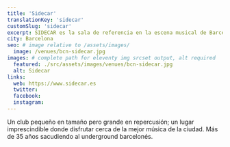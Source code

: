 ```yaml
---
title: 'Sidecar'
translationKey: 'sidecar'
customSlug: 'sidecar'
excerpt: SIDECAR es la sala de referencia en la escena musical de Barcelona. Es un punto en el que confluyen todas las tendencias creativas de la ciudad.
city: Barcelona
seo: # image relative to /assets/images/
  image: /venues/bcn-sidecar.jpg
images: # complete path for eleventy img srcset output, alt required
  featured: ./src/assets/images/venues/bcn-sidecar.jpg
  alt: Sidecar
links:
  web: https://www.sidecar.es
  twitter:
  facebook:
  instagram:
---
```


Un club pequeño en tamaño pero grande en repercusión; un lugar imprescindible donde disfrutar cerca de la mejor música de la ciudad.
Más de 35 años sacudiendo al underground barcelonés.
